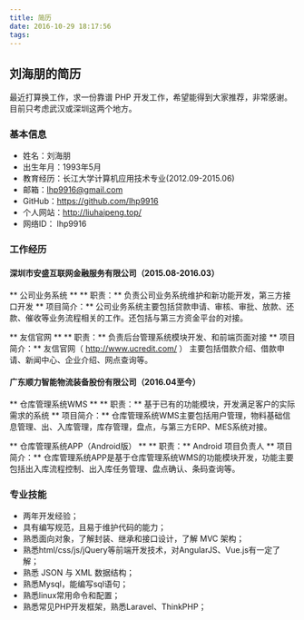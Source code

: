 ```yaml
---
title: 简历
date: 2016-10-29 18:17:56
tags:
---
```

## 刘海朋的简历

最近打算换工作，求一份靠谱 PHP 开发工作，希望能得到大家推荐，非常感谢。目前只考虑武汉或深圳这两个地方。

### 基本信息
* 姓名：刘海朋
* 出生年月：1993年5月
* 教育经历：长江大学计算机应用技术专业(2012.09-2015.06)
* 邮箱：lhp9916@gmail.com
* GitHub：https://github.com/lhp9916
* 个人网站：http://liuhaipeng.top/
* 网络ID： lhp9916

### 工作经历

#### 深圳市安盛互联网金融服务有限公司（2015.08-2016.03）

** 公司业务系统 **
** 职责：** 负责公司业务系统维护和新功能开发，第三方接口开发
** 项目简介：** 公司业务系统主要包括贷款申请、审核、审批、放款、还款、催收等业务流程相关的工作。还包括与第三方资金平台的对接。

** 友信官网 **
** 职责：** 负责后台管理系统模块开发、和前端页面对接
** 项目简介：** 友信官网（ http://www.ucredit.com/ ） 主要包括借款介绍、借款申请、新闻中心、企业介绍、网点查询等。

#### 广东顺力智能物流装备股份有限公司（2016.04至今）

** 仓库管理系统WMS **
** 职责：** 基于已有的功能模块，开发满足客户的实际需求的系统
** 项目简介：**  仓库管理系统WMS主要包括用户管理，物料基础信息管理、出、入库管理，库存管理，盘点，与第三方ERP、MES系统对接。

** 仓库管理系统APP（Android版） **
** 职责：**  Android 项目负责人
** 项目简介：** 仓库管理系统APP是基于仓库管理系统WMS的功能模块开发，功能主要包括出入库流程控制、出入库任务管理、盘点确认、条码查询等。

### 专业技能
* 两年开发经验；
* 具有编写规范，且易于维护代码的能力；
* 熟悉面向对象，了解封装、继承和接口设计，了解 MVC 架构；
* 熟悉html/css/js/jQuery等前端开发技术，对AngularJS、Vue.js有一定了解；
* 熟悉 JSON 与 XML 数据结构；
* 熟悉Mysql，能编写sql语句；
* 熟悉linux常用命令和配置；
* 熟悉常见PHP开发框架，熟悉Laravel、ThinkPHP；